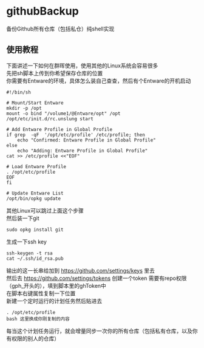 # githubBackup
备份Github所有仓库（包括私仓）纯shell实现

## 使用教程
下面讲述一下如何在群晖使用，使用其他的Linux系统会容易很多  
先把sh脚本上传到你希望保存仓库的位置  
你需要有Entware的环境，具体怎么装自己查查，然后有个Entware的开机启动  
```
#!/bin/sh

# Mount/Start Entware
mkdir -p /opt
mount -o bind "/volume1/@Entware/opt" /opt
/opt/etc/init.d/rc.unslung start

# Add Entware Profile in Global Profile
if grep  -qF  '/opt/etc/profile' /etc/profile; then
    echo "Confirmed: Entware Profile in Global Profile"
else
    echo "Adding: Entware Profile in Global Profile"
cat >> /etc/profile <<"EOF"

# Load Entware Profile
. /opt/etc/profile
EOF
fi

# Update Entware List
/opt/bin/opkg update
```
其他Linux可以跳过上面这个步骤  
然后装一下git  
```
sudo opkg install git
```
生成一下ssh key
```
ssh-keygen -t rsa
cat ~/.ssh/id_rsa.pub
```
输出的这一长串给加到 https://github.com/settings/keys 里去  
然后去 https://github.com/settings/tokens 创建一个token 需要有repo权限（gph_开头的），填到脚本里的ghToken中  
在脚本右键属性复制一下位置  
新建一个定时运行的计划任务然后贴进去 
```
. /opt/etc/profile
bash 这里换成你刚复制的内容
```
每当这个计划任务运行，就会增量同步一次你的所有仓库（包括私有仓库，以及你有权限的别人的仓库）
